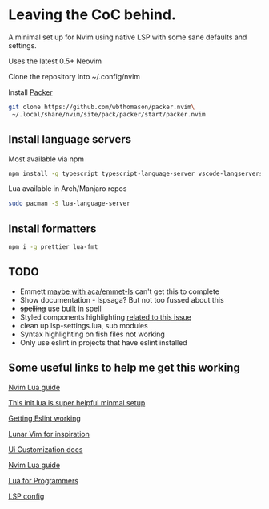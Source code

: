# Leaving the CoC behind.

A minimal set up for Nvim using native LSP with some sane defaults and settings.

Uses the latest 0.5+ Neovim

Clone the repository into ~/.config/nvim

Install [ Packer ](https://github.com/wbthomason/packer.nvim)

```bash
git clone https://github.com/wbthomason/packer.nvim\
 ~/.local/share/nvim/site/pack/packer/start/packer.nvim
```

## Install language servers

Most available via npm

```bash
npm install -g typescript typescript-language-server vscode-langservers-extracted vls eslint_d

```

Lua available in Arch/Manjaro repos

```bash
sudo pacman -S lua-language-server
```

## Install formatters

```bash
npm i -g prettier lua-fmt
```

## TODO

- Emmett [maybe with aca/emmet-ls](https://github.com/aca/emmet-ls) can't get
  this to complete
- Show documentation - lspsaga? But not too fussed about this
- ~~spelling~~ use built in spell
- Styled components highlighting [related to this issue](https://github.com/nvim-treesitter/nvim-treesitter/issues/1111)
- clean up lsp-settings.lua, sub modules
- Syntax highlighting on fish files not working
- Only use eslint in projects that have eslint installed

## Some useful links to help me get this working

[Nvim Lua guide](https://github.com/nanotee/nvim-lua-guide)

[This init.lua is super helpful minmal setup](https://gist.github.com/benfrain/97f2b91087121b2d4ba0dcc4202d252f)

[Getting Eslint working](https://jose-elias-alvarez.medium.com/configuring-neovims-lsp-client-for-typescript-development-5789d58ea9c)

[Lunar Vim for inspiration](https://github.com/ChristianChiarulli/LunarVim)

[Ui Customization docs](https://github.com/neovim/nvim-lspconfig/wiki/UI-customization#change-diagnostic-symbols-in-the-sign-column-gutter)

[Nvim Lua guide](https://github.com/nanotee/nvim-lua-guide/)

[Lua for Programmers](https://ebens.me/post/lua-for-programmers-part-1/)

[LSP config](https://github.com/neovim/nvim-lspconfig/blob/master/CONFIG.md)
